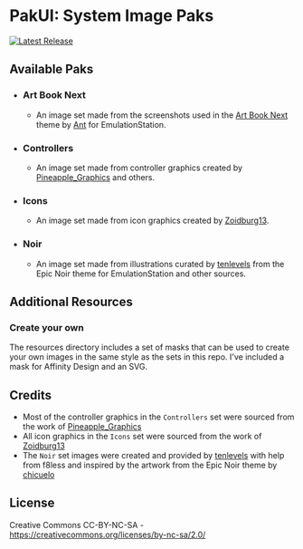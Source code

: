 # PakUI: System Image Paks

[![Latest Release](https://badgers.space/badge/Download/Latest%20Release?icon=eva-download&label=&scale=1.25&corner_radius=s)](https://github.com/anthonycaccese/pakui-system-image-paks/releases/latest)

## Available Paks

- ### Art Book Next
  - An image set made from the screenshots used in the [Art Book Next](https://github.com/anthonycaccese/art-book-next-es) theme by [Ant](https://github.com/anthonycaccese) for EmulationStation.
- ### Controllers
  - An image set made from controller graphics created by [Pineapple_Graphics](https://archive.org/details/full-color-pngs) and others.
- ### Icons
  - An image set made from icon graphics created by [Zoidburg13](https://github.com/Zoidburg13/ES-DE-System-Icon-Set).
- ### Noir
  - An image set made from illustrations curated by [tenlevels](https://www.reddit.com/user/tenlevels/) from the Epic Noir theme for EmulationStation and other sources.

## Additional Resources

### Create your own

The resources directory includes a set of masks that can be used to create your own images in the same style as the sets in this repo.  I've included a mask for Affinity Design and an SVG.

## **Credits**

- Most of the controller graphics in the `Controllers` set were sourced from the work of [Pineapple_Graphics](https://archive.org/details/full-color-pngs)
- All icon graphics in the `Icons` set were sourced from the work of [Zoidburg13](https://github.com/Zoidburg13/ES-DE-System-Icon-Set)
- The `Noir` set images were created and provided by [tenlevels](https://www.reddit.com/user/tenlevels/) with help from f8less and inspired by the artwork from the Epic Noir theme by [chicuelo](https://github.com/c64-dev/es-theme-epicnoir)

## **License**
Creative Commons CC-BY-NC-SA - https://creativecommons.org/licenses/by-nc-sa/2.0/
